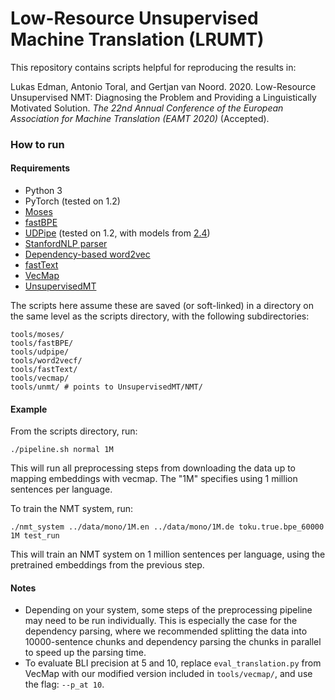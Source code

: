 # Low-Resource Unsupervised Machine Translation (LRUMT)
This repository contains scripts helpful for reproducing the results in:

Lukas Edman, Antonio Toral, and Gertjan van Noord. 2020. Low-Resource Unsupervised NMT: Diagnosing the Problem and Providing a Linguistically Motivated Solution. *The 22nd Annual Conference of the European Association for Machine Translation (EAMT 2020)* (Accepted).


### How to run
#### Requirements
- Python 3
- PyTorch (tested on 1.2)
- [Moses](https://github.com/moses-smt/mosesdecoder)
- [fastBPE](https://github.com/glample/fastBPE)
- [UDPipe](http://ufal.mff.cuni.cz/udpipe) (tested on 1.2, with models from [2.4](https://lindat.mff.cuni.cz/repository/xmlui/handle/11234/1-2998))
- [StanfordNLP parser](https://stanfordnlp.github.io/stanfordnlp/)
- [Dependency-based word2vec](https://bitbucket.org/yoavgo/word2vecf/src/default/)
- [fastText](https://github.com/facebookresearch/fastText)
- [VecMap](https://github.com/artetxem/vecmap)
- [UnsupervisedMT](https://github.com/facebookresearch/UnsupervisedMT)

The scripts here assume these are saved (or soft-linked) in a directory on the same level as the scripts directory, with the following subdirectories:
```
tools/moses/
tools/fastBPE/
tools/udpipe/
tools/word2vecf/
tools/fastText/
tools/vecmap/
tools/unmt/ # points to UnsupervisedMT/NMT/
```
#### Example
From the scripts directory, run: 

```./pipeline.sh normal 1M``` 

This will run all preprocessing steps from downloading the data up to mapping embeddings with vecmap. The "1M" specifies using 1 million sentences per language.

To train the NMT system, run:

```./nmt_system ../data/mono/1M.en ../data/mono/1M.de toku.true.bpe_60000 1M test_run```

This will train an NMT system on 1 million sentences per language, using the pretrained embeddings from the previous step.

#### Notes
- Depending on your system, some steps of the preprocessing pipeline may need to be run individually. This is especially the case for the dependency parsing, where we recommended splitting the data into 10000-sentence chunks and dependency parsing the chunks in parallel to speed up the parsing time.
- To evaluate BLI precision at 5 and 10, replace ```eval_translation.py``` from VecMap with our modified version included in ```tools/vecmap/```, and use the flag: ```--p_at 10```. 
